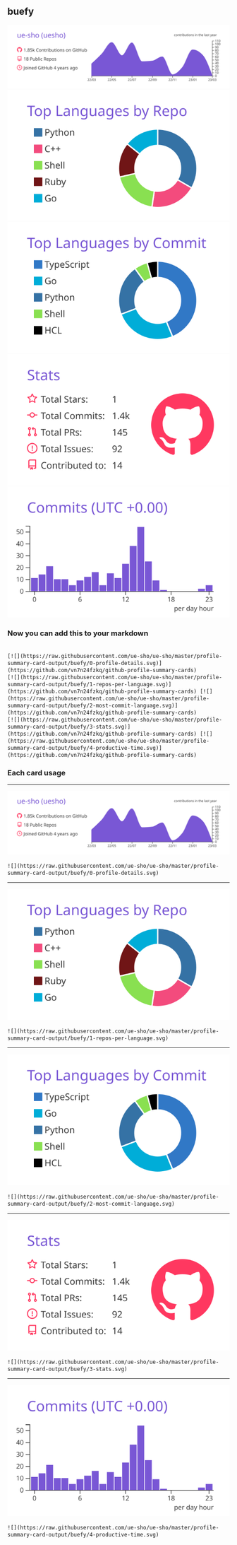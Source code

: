 ## buefy

[![](./0-profile-details.svg)](https://github.com/vn7n24fzkq/github-profile-summary-cards)
[![](./1-repos-per-language.svg)](https://github.com/vn7n24fzkq/github-profile-summary-cards) [![](./2-most-commit-language.svg)](https://github.com/vn7n24fzkq/github-profile-summary-cards)
[![](./3-stats.svg)](https://github.com/vn7n24fzkq/github-profile-summary-cards) [![](./4-productive-time.svg)](https://github.com/vn7n24fzkq/github-profile-summary-cards)
### Now you can add this to your markdown
```

[![](https://raw.githubusercontent.com/ue-sho/ue-sho/master/profile-summary-card-output/buefy/0-profile-details.svg)](https://github.com/vn7n24fzkq/github-profile-summary-cards)
[![](https://raw.githubusercontent.com/ue-sho/ue-sho/master/profile-summary-card-output/buefy/1-repos-per-language.svg)](https://github.com/vn7n24fzkq/github-profile-summary-cards) [![](https://raw.githubusercontent.com/ue-sho/ue-sho/master/profile-summary-card-output/buefy/2-most-commit-language.svg)](https://github.com/vn7n24fzkq/github-profile-summary-cards)
[![](https://raw.githubusercontent.com/ue-sho/ue-sho/master/profile-summary-card-output/buefy/3-stats.svg)](https://github.com/vn7n24fzkq/github-profile-summary-cards) [![](https://raw.githubusercontent.com/ue-sho/ue-sho/master/profile-summary-card-output/buefy/4-productive-time.svg)](https://github.com/vn7n24fzkq/github-profile-summary-cards)

```

### Each card usage
---

![](./0-profile-details.svg)

```
![](https://raw.githubusercontent.com/ue-sho/ue-sho/master/profile-summary-card-output/buefy/0-profile-details.svg)
```

    

---

![](./1-repos-per-language.svg)

```
![](https://raw.githubusercontent.com/ue-sho/ue-sho/master/profile-summary-card-output/buefy/1-repos-per-language.svg)
```

    

---

![](./2-most-commit-language.svg)

```
![](https://raw.githubusercontent.com/ue-sho/ue-sho/master/profile-summary-card-output/buefy/2-most-commit-language.svg)
```

    

---

![](./3-stats.svg)

```
![](https://raw.githubusercontent.com/ue-sho/ue-sho/master/profile-summary-card-output/buefy/3-stats.svg)
```

    

---

![](./4-productive-time.svg)

```
![](https://raw.githubusercontent.com/ue-sho/ue-sho/master/profile-summary-card-output/buefy/4-productive-time.svg)
```

    
